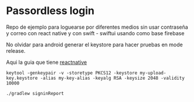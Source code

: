 # Passordless login

Repo de ejemplo para loguearse por diferentes medios sin usar contraseña y correo con react native y con swift - swiftui usando como base firebase

No olvidar para android generar el keystore para hacer pruebas en mode release.

Aqui la guia que tiene [reactnative](https://reactnative.dev/docs/signed-apk-android#windows)

`keytool -genkeypair -v -storetype PKCS12 -keystore my-upload-key.keystore -alias my-key-alias -keyalg RSA -keysize 2048 -validity 10000`


`./gradlew signinReport`



